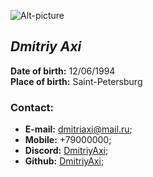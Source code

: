 ![Alt-picture](https://github.com/dmitriyaxi.png?size=192 "dmitriyaxi")
## ***Dmitriy Axi***
**Date of birth:** 12/06/1994  
**Place of birth:** Saint-Petersburg  
### Contact: 
- **E-mail:** [dmitriaxi@mail.ru](https://mail.ru/ "contact me");
- **Mobile:** +79000000;
- **Discord:** [DmitriyAxi](https://discord.com/ "contact me");
- **Github:** [DmitriyAxi](https://github.com/DmitriyAxi "contact me");
